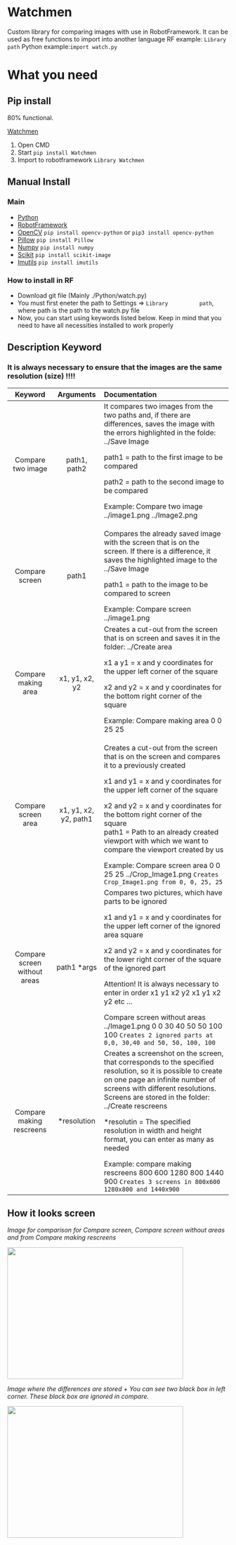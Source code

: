 # Watchmen
Custom library for comparing images with use in RobotFramework. It can be used as free functions to import into another language
RF example: `Library          path` Python example:`import watch.py`

# What you need
## Pip install
80% functional.

[Watchmen](https://pypi.org/project/Watchmen/)
1. Open CMD
2. Start `pip install Watchmen`
3. Import to robotframework `Library Watchmen`

## Manual Install
### Main
- [Python](https://www.python.org/)
- [RobotFramework](https://robotframework.org/)
- [OpenCV](https://opencv.org/)  `pip install opencv-python` or `pip3 install opencv-python`
- [Pillow](https://python-pillow.org/)    `pip install Pillow`
- [Numpy](https://numpy.org/) `pip install numpy`
- [Scikit](https://scikit-image.org/) `pip install scikit-image`
- [Imutils](https://github.com/jrosebr1/imutils) `pip install imutils`

### How to install in RF
- Download git file (Mainly ./Python/watch.py)
- You must first eneter the path to Settings => `Library          path`, where path is the path to the watch.py file
- Now, you can start using keywords listed below. Keep in mind that you need to have all necessities installed to work properly

## Description Keyword
### It is always necessary to ensure that the images are the same resolution (size) !!!!

| Keyword  | Arguments | Documentation |
|     :---:      |    :---:      |     :---      |
| Compare two image  | path1, path2  |  It compares two images from the two paths and, if there are differences, saves the image with the errors highlighted in the folde: ../Save Image </p>path1 = path to the first image to be compared<p>path2 =  path to the second image to be compared <p>Example:  Compare two image  ../image1.png  ../Image2.png |
| Compare screen  | path1 | Compares the already saved image with the screen that is on the screen. If there is a difference, it saves the highlighted image to the ../Save Image  </p>path1  = path to the image to be compared to screen </p> Example:  Compare screen  ../image1.png  |
| Compare making area  | x1, y1, x2, y2  | Creates a cut-out from the screen that is on screen and saves it in the folder: ../Create area  </p>x1 a y1 = x and y coordinates for the upper left corner of the square <p>x2 and y2 = x and y coordinates for the bottom right corner of the square<p> Example:  Compare making area  0   0   25  25  |
| Compare screen area  | x1, y1, x2, y2, path1  | Creates a cut-out from the screen that is on the screen and compares it to a previously created</p>x1 and y1 = x and y coordinates for the upper left corner of the square <p>x2 and y2 = x and y coordinates for the bottom right corner of the square <br>path1 =   Path to an already created viewport with which we want to compare the viewport created by us </p>Example:  Compare screen area  0   0   25  25  ../Crop_Image1.png `Creates Crop_Image1.png from 0, 0, 25, 25`|
| Compare screen without areas  | path1 *args  | Compares two pictures, which have parts to be ignored  </p>x1 and y1 = x and y coordinates for the upper left corner of the ignored area square <p>x2 and y2 = x and y coordinates for the lower right corner of the square of the ignored part<p>Attention! It is always necessary to enter in order x1 y1 x2 y2 x1 y1 x2 y2 etc ... </p>Compare screen without areas ../Image1.png 0 0 30 40 50 50 100 100 `Creates 2 ignored parts at 0,0, 30,40 and 50, 50, 100, 100` |
| Compare making rescreens  | *resolution  | Creates a screenshot on the screen, that corresponds to the specified resolution, so it is possible to create on one page an infinite number of screens with different resolutions. Screens are stored in the folder: ../Create rescreens </p>*resolutin = The specified resolution in width and height format, you can enter as many as needed </p>Example: compare making rescreens            800  600    1280    800     1440    900 `Creates 3 screens in 800x600 1280x800 and 1440x900` |

## How it looks screen
_Image for comparison for Compare screen, Compare screen without areas and from Compare making rescreens_

<img src="/img/rescreen_1440x900%20.png" width="400" height="300"></p>

_Image where the differences are stored + You can see two black box in left corner. These black box are ignored in compare._

<img src="/img/img1580714803.440042.png" width="400" height="300">


